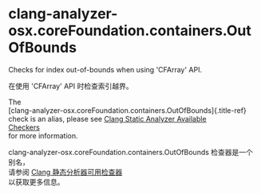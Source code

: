 # clang-analyzer-osx.coreFoundation.containers.OutOfBounds

Checks for index out-of-bounds when using 'CFArray' API.

在使用 'CFArray' API 时检查索引越界。

The  
[clang-analyzer-osx.coreFoundation.containers.OutOfBounds]{.title-ref}  
check is an alias, please see [Clang Static Analyzer Available  
Checkers](https://clang.llvm.org/docs/analyzer/checkers.html#osx-corefoundation-containers-outofbounds)  
for more information.

clang-analyzer-osx.coreFoundation.containers.OutOfBounds 检查器是一个别名，  
请参阅 [Clang 静态分析器可用检查器](https://clang.llvm.org/docs/analyzer/checkers.html#osx-corefoundation-containers-outofbounds)  
以获取更多信息。
